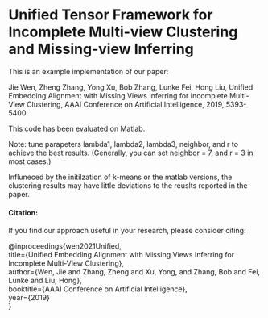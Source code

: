 # Unified Tensor Framework for Incomplete Multi-view Clustering and Missing-view Inferring
This is an example implementation of our paper:

Jie Wen, Zheng Zhang, Yong Xu, Bob Zhang, Lunke Fei, Hong Liu, Unified Embedding Alignment with Missing Views Inferring for Incomplete Multi-View Clustering, AAAI Conference on Artificial Intelligence, 2019, 5393-5400.

This code has been evaluated on Matlab. 

Note: tune parapeters lambda1, lambda2, lambda3, neighbor, and r to achieve the best results. (Generally, you can set neighbor = 7, and r = 3 in most cases.)

Influneced by the initilzation of k-means or the matlab versions, the clustering results may have little deviations to the reuslts reported in the paper.

#### Citation:

If you find our approach useful in your research, please consider citing:

@inproceedings{wen2021Unified,  
  title={Unified Embedding Alignment with Missing Views Inferring for Incomplete Multi-View Clustering},  
  author={Wen, Jie and Zhang, Zheng and Xu, Yong, and Zhang, Bob and Fei, Lunke and Liu, Hong},  
  booktitle={AAAI Conference on Artificial Intelligence},  
  year={2019}  
}

